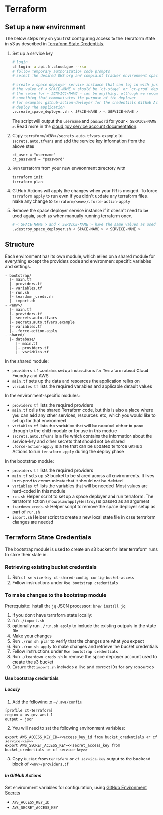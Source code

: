 # Terraform

## Set up a new environment

The below steps rely on you first configuring access to the Terraform state in s3 as described in [Terraform State Credentials](#terraform-state-credentials).

1. Set up a service key
    ```bash
    # login
    cf login -a api.fr.cloud.gov --sso
    # follow temporary authorization code prompts
    # select the desired OHS org and complaint tracker environment space

    # create a space deployer service instance that can log in with just a username and password
    # the value of < SPACE-NAME > should be `ct-stage` or `ct-prod` depending on where you are working
    # the value for < SERVICE-NAME > can be anything, although we recommend
    # something that communicates the purpose of the deployer
    # for example: github-action-deployer for the credentials Github Actions uses to
    # deploy the application
    ./create_space_deployer.sh < SPACE-NAME > < SERVICE-NAME >
    ```

    The script will output the `username` and `password` for your `< SERVICE-NAME >`. Read more in the [cloud.gov service account documentation](https://cloud.gov/docs/services/cloud-gov-service-account/).

1. Copy `terraform/<ENV>/secrets.auto.tfvars.example` to `secrets.auto.tfvars` and add the service key information from the above step

    ```
    cf_user = "username"
    cf_password = "password"
    ```

1. Run terraform from your new environment directory with
    ```bash
    terraform init
    terraform plan
    ```

1. GitHub Actions will apply the changes when your PR is merged. To force `terraform apply` to run even if you didn't
update any terraform files, make any change to `terraform/<env>/.force-action-apply`

1. Remove the space deployer service instance if it doesn't need to be used again, such as when manually running terraform once.
    ```bash
    # < SPACE-NAME > and < SERVICE-NAME > have the same values as used above.
    ./destroy_space_deployer.sh < SPACE-NAME > < SERVICE-NAME >
    ```

## Structure

Each environment has its own module, which relies on a shared module for everything except the providers code and environment specific variables and settings.

```
- bootstrap/
  |- main.tf
  |- providers.tf
  |- variables.tf
  |- run.sh
  |- teardown_creds.sh
  |- import.sh
- <env>/
  |- main.tf
  |- providers.tf
  |- secrets.auto.tfvars
  |- secrets.auto.tfvars.example
  |- variables.tf
  |- .force-action-apply
- shared/
  |- database/
     |- main.tf
     |- providers.tf
     |- variables.tf
```

In the shared module:
- `providers.tf` contains set up instructions for Terraform about Cloud Foundry and AWS
- `main.tf` sets up the data and resources the application relies on
- `variables.tf` lists the required variables and applicable default values

In the environment-specific modules:
- `providers.tf` lists the required providers
- `main.tf` calls the shared Terraform code, but this is also a place where you can add any other services, resources, etc, which you would like to set up for that environment
- `variables.tf` lists the variables that will be needed, either to pass through to the child module or for use in this module
- `secrets.auto.tfvars` is a file which contains the information about the service-key and other secrets that should not be shared
- `.force-action-apply` is a file that can be updated to force GitHub Actions to run `terraform apply` during the deploy phase

In the bootstrap module:
- `providers.tf` lists the required providers
- `main.tf` sets up s3 bucket to be shared across all environments. It lives in ct-prod to communicate that it should not be deleted
- `variables.tf` lists the variables that will be needed. Most values are hard-coded in this module
- `run.sh` Helper script to set up a space deployer and run terraform. The terraform action (`show`/`plan`/`apply`/`destroy`) is passed as an argument
- `teardown_creds.sh` Helper script to remove the space deployer setup as part of `run.sh`
- `import.sh` Helper script to create a new local state file in case terraform changes are needed

## Terraform State Credentials

The bootstrap module is used to create an s3 bucket for later terraform runs to store their state in.

### Retrieving existing bucket credentials

1. Run `cf service-key ct-shared-config config-bucket-access`
1. Follow instructions under `Use bootstrap credentials`

### To make changes to the bootstrap module

Prerequisite: install the `jq` JSON processor: `brew install jq`

1. If you don't have terraform state locally:
  1. run `./import.sh`
  1. optionally run `./run.sh apply` to include the existing outputs in the state file
1. Make your changes
1. Run `./run.sh plan` to verify that the changes are what you expect
1. Run `./run.sh apply` to make changes and retrieve the bucket credentials
1. Follow instructions under `Use bootstrap credentials`
1. Run `./teardown_creds.sh` to remove the space deployer account used to create the s3 bucket
1. Ensure that `import.sh` includes a line and correct IDs for any resources

#### Use bootstrap credentials

##### Locally

1. Add the following to `~/.aws/config`

```
[profile ct-terraform]
region = us-gov-west-1
output = json
```

2. You will need to set the following environment variables:

```
export AWS_ACCESS_KEY_ID=<<access_key_id from bucket_credentials or cf service-key>>
export AWS_SECRET_ACCESS_KEY=<<secret_access_key from bucket_credentials or cf service-key>>
```

3. Copy `bucket` from `terraform` or `cf service-key` output to the backend block of `<env>/providers.tf`

##### In GitHub Actions

Set environment variables for configuration, using [GitHub Environment Secrets](https://docs.github.com/en/actions/reference/encrypted-secrets#creating-encrypted-secrets-for-an-environment)

* `AWS_ACCESS_KEY_ID`
* `AWS_SECRET_ACCESS_KEY`
